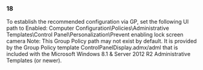 
### 18  
To establish the recommended configuration via GP, set the following UI path to Enabled: 
Computer Configuration\Policies\Administrative Templates\Control 
Panel\Personalization\Prevent enabling lock screen camera 
Note: This Group Policy path may not exist by default. It is provided by the Group Policy 
template ControlPanelDisplay.admx/adml that is included with the Microsoft Windows 
8.1 & Server 2012 R2 Administrative Templates (or newer). 
